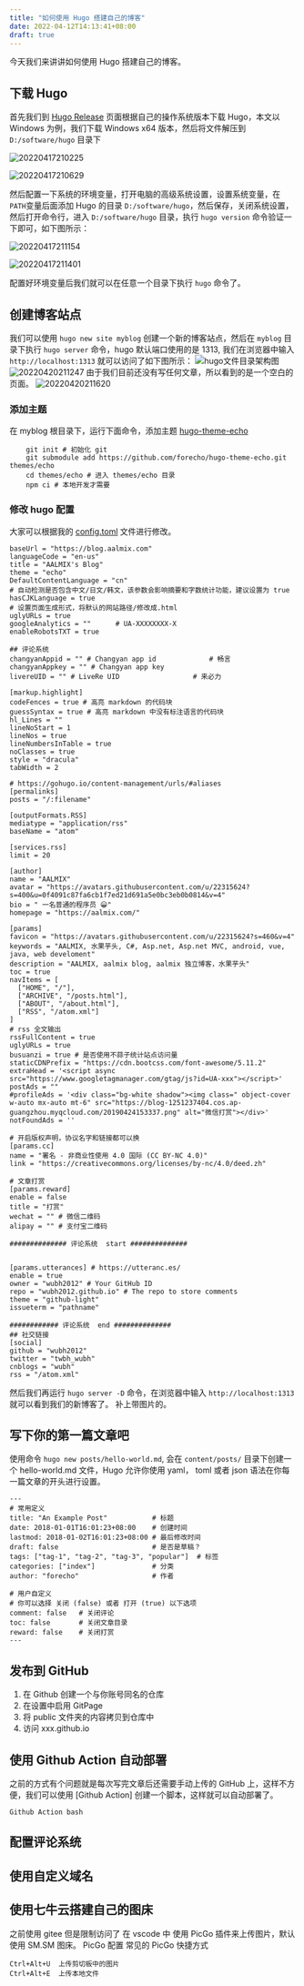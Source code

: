 ```yaml
---
title: "如何使用 Hugo 搭建自己的博客"
date: 2022-04-12T14:13:41+08:00
draft: true
---
```


今天我们来讲讲如何使用 Hugo 搭建自己的博客。

## 下载 Hugo
首先我们到 [Hugo Release](https://github.com/gohugoio/hugo/releases) 页面根据自己的操作系统版本下载 Hugo，本文以 Windows 为例，我们下载 Windows x64 版本，然后将文件解压到 `D:/software/hugo` 目录下

![20220417210225](https://static.aalmix.com/20220417210225.png)

![20220417210629](https://static.aalmix.com/20220417210629.png)

然后配置一下系统的环境变量，打开电脑的高级系统设置，设置系统变量，在 `PATH`变量后面添加 Hugo 的目录 `D:/software/hugo`，然后保存，关闭系统设置，然后打开命令行，进入 `D:/software/hugo` 目录，执行 `hugo version` 命令验证一下即可，如下图所示：

![20220417211154](https://static.aalmix.com/20220417211154.png)

![20220417211401](https://static.aalmix.com/20220417211401.png)

配置好环境变量后我们就可以在任意一个目录下执行 `hugo` 命令了。

## 创建博客站点
我们可以使用 `hugo new site myblog` 创建一个新的博客站点，然后在 `myblog` 目录下执行 `hugo server` 命令，hugo 默认端口使用的是 1313, 我们在浏览器中输入 `http://localhost:1313` 就可以访问了如下图所示：
![hugo文件目录架构图](XXXX)
![20220420211247](https://static.aalmix.com/20220420211247.png)
由于我们目前还没有写任何文章，所以看到的是一个空白的页面。
![20220420211620](https://static.aalmix.com/20220420211620.png)

### 添加主题
在 myblog 根目录下，运行下面命令，添加主题 [hugo-theme-echo](https://github.com/forecho/hugo-theme-echo)
```
    git init # 初始化 git
    git submodule add https://github.com/forecho/hugo-theme-echo.git themes/echo
    cd themes/echo # 进入 themes/echo 目录
    npm ci # 本地开发才需要
```


### 修改 hugo 配置
大家可以根据我的 [config.toml](https://github.com/wubh2012/wubh2012.github.io/blob/master/config.toml) 文件进行修改。
```
baseUrl = "https://blog.aalmix.com"
languageCode = "en-us"
title = "AALMIX's Blog"
theme = "echo"
DefaultContentLanguage = "cn"
# 自动检测是否包含中文/日文/韩文，该参数会影响摘要和字数统计功能，建议设置为 true
hasCJKLanguage = true
# 设置页面生成形式，将默认的网站路径/修改成.html
uglyURLs = true
googleAnalytics = ""      # UA-XXXXXXXX-X
enableRobotsTXT = true

## 评论系统
changyanAppid = "" # Changyan app id             # 畅言
changyanAppkey = "" # Changyan app key
livereUID = "" # LiveRe UID                  # 来必力

[markup.highlight]
codeFences = true # 高亮 markdown 的代码块
guessSyntax = true # 高亮 markdown 中没有标注语言的代码块
hl_Lines = ""
lineNoStart = 1
lineNos = true
lineNumbersInTable = true
noClasses = true
style = "dracula"
tabWidth = 2

# https://gohugo.io/content-management/urls/#aliases
[permalinks]
posts = "/:filename"

[outputFormats.RSS]
mediatype = "application/rss"
baseName = "atom"

[services.rss]
limit = 20

[author]
name = "AALMIX"
avatar = "https://avatars.githubusercontent.com/u/22315624?s=400&u=0f4091c87fa6cb1f7ed21d691a5e0bc3eb0b0814&v=4"
bio = " 一名普通的程序员 😀"
homepage = "https://aalmix.com/"

[params]
favicon = "https://avatars.githubusercontent.com/u/22315624?s=460&v=4"
keywords = "AALMIX, 水果芋头, C#, Asp.net, Asp.net MVC, android, vue, java, web develoment"
description = "AALMIX, aalmix blog, aalmix 独立博客，水果芋头"
toc = true
navItems = [
  ["HOME", "/"],
  ["ARCHIVE", "/posts.html"],
  ["ABOUT", "/about.html"],
  ["RSS", "/atom.xml"]
]
# rss 全文输出
rssFullContent = true
uglyURLs = true
busuanzi = true # 是否使用不蒜子统计站点访问量
staticCDNPrefix = "https://cdn.bootcss.com/font-awesome/5.11.2"
extraHead = '<script async src="https://www.googletagmanager.com/gtag/js?id=UA-xxx"></script>'
postAds = ""
#profileAds = '<div class="bg-white shadow"><img class=" object-cover w-auto mx-auto mt-6" src="https://blog-1251237404.cos.ap-guangzhou.myqcloud.com/20190424153337.png" alt="微信打赏"></div>'
notFoundAds = ''

# 开启版权声明，协议名字和链接都可以换
[params.cc]
name = "署名 - 非商业性使用 4.0 国际 (CC BY-NC 4.0)"
link = "https://creativecommons.org/licenses/by-nc/4.0/deed.zh"

# 文章打赏
[params.reward]
enable = false
title = "打赏"
wechat = "" # 微信二维码
alipay = "" # 支付宝二维码

############## 评论系统  start ##############


[params.utterances] # https://utteranc.es/
enable = true
owner = "wubh2012" # Your GitHub ID
repo = "wubh2012.github.io" # The repo to store comments
theme = "github-light"
issueterm = "pathname"

############ 评论系统  end ##############
## 社交链接
[social]
github = "wubh2012"
twitter = "twbh_wubh"
cnblogs = "wubh"
rss = "/atom.xml"
```
然后我们再运行 `hugo server -D` 命令，在浏览器中输入 `http://localhost:1313` 就可以看到我们的新博客了。
补上带图片的。


## 写下你的第一篇文章吧

使用命令 `hugo new posts/hello-world.md`, 会在 `content/posts/` 目录下创建一个 hello-world.md 文件，Hugo 允许你使用 yaml， toml 或者 json 语法在你每一篇文章的开头进行设置。
```
---
# 常用定义
title: "An Example Post"           # 标题
date: 2018-01-01T16:01:23+08:00    # 创建时间
lastmod: 2018-01-02T16:01:23+08:00 # 最后修改时间
draft: false                       # 是否是草稿？
tags: ["tag-1", "tag-2", "tag-3", "popular"]  # 标签
categories: ["index"]              # 分类
author: "forecho"                  # 作者

# 用户自定义
# 你可以选择 关闭 (false) 或者 打开 (true) 以下选项
comment: false   # 关闭评论
toc: false       # 关闭文章目录
reward: false	 # 关闭打赏
---
```

## 发布到 GitHub
1. 在 Github 创建一个与你账号同名的仓库
2. 在设置中启用 GitPage
3. 将 public 文件夹的内容拷贝到仓库中
4. 访问 xxx.github.io 

## 使用 Github Action 自动部署
之前的方式有个问题就是每次写完文章后还需要手动上传的 GitHub 上，这样不方便，我们可以使用 [Github Action] 创建一个脚本，这样就可以自动部署了。
```
Github Action bash

```

## 配置评论系统

## 使用自定义域名

## 使用七牛云搭建自己的图床
之前使用 gitee 但是限制访问了
在 vscode 中 使用 PicGo 插件来上传图片，默认使用 SM.SM 图床。
PicGo 配置
常见的 PicGo 快捷方式

```
Ctrl+Alt+U  上传剪切板中的图片
Ctrl+Alt+E  上传本地文件
```